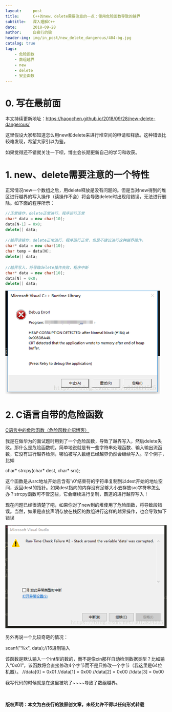 ```yaml
---
layout:     post
title:      C++的new、delete需要注意的一点：使用危险函数导致的越界
subtitle:   深入理解C++
date:       2018-09-28
author:     白夜行的狼
header-img: img/in_post/new_delete_dangerous/404-bg.jpg
catalog: true
tags:
    - 危险函数
    - 数组越界
    - new
    - delete
    - 安全函数
--- 
```


# 0. 写在最前面
本文持续更新地址：<https://haoqchen.github.io/2018/09/28/new-delete-dangerous/>

这里假设大家都知道怎么用new和delete来进行堆空间的申请和释放。这种错误比较难发现，希望大家引以为鉴。

如果觉得还不错就关注一下呗，博主会长期更新自己的学习和收获。

# 1. new、delete需要注意的一个特性
正常情况new一个数组之后，用delete释放是没有问题的。但是当对new得到的堆区进行越界的写入操作（读操作不会）将会导致delete时出现段错误，无法进行删除。如下面的程序所示：

```cpp
//正常操作，delete正常进行，程序运行正常
char* data = new char[10];
data[N-1] = 0x0;
delete[] data;

//越界读操作，delete正常进行，程序运行正常，但是不建议进行这种越界操作。
char* data = new char[10];
char temp = data[N];
delete[] data;

//越界写入，将导致delete操作失败，程序中断
char* data = new char[10];
data[N] = 0x0;
delete[] data;
```
![debug_error](/img/in_post/new_delete_dangerous/debug_error.png)

# 2. C语言自带的危险函数
[C语言中的危险函数（危险函数介绍博客）](https://blog.csdn.net/Subifuchen/article/details/78908465)

我是在做华为的面试题时用到了一个危险函数，导致了越界写入，然后delete失败。那什么是危险函数呢，简单地说就是有一些字符串处理函数、输入输出流函数，它没有进行越界检测，哪怕被写入数组已经越界仍然会继续写入。举个例子，比如

char* strcpy(char* dest, char* src);

这个函数是从src地址开始且含有'\0'结束符的字符串复制到以dest开始的地址空间，返回dest的指针。如果dest指向的内存没有足够大小去存放src字符串怎么办？strcpy函数可不管这些，它会继续进行复制，霸道的进行越界写入！

现在问题已经很清楚了吧，如果你对了new到的堆使用了危险函数，将导致段错误。当然，如果是直接声明存放在栈区的数组进行这样的越界操作，也会导致如下错误

![runtime_error](/img/in_post/new_delete_dangerous/runtime_error.png)

另外再说一个比较奇葩的情况： 

scanf("%x", data);//16进制输入

该函数是默认输入一个int型的数的，而不是像cin那样自动检测数据类型？比如输入“0x01”，该函数将会直接修改4个字节而不是只修改一个字节（我这里是64位机器）。
//data[0] = 0x01
//data[1] = 0x00
//data[2] = 0x00
//data[3] = 0x00

我写代码的时候就是在这里被坑了~~~~导致了数组越界。

<br><br>
**版权声明：本文为白夜行的狼原创文章，未经允许不得以任何形式转载**
